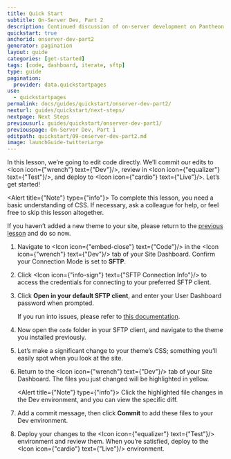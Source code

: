 ```yaml
---
title: Quick Start
subtitle: On-Server Dev, Part 2
description: Continued discussion of on-server development on Pantheon
quickstart: true
anchorid: onserver-dev-part2
generator: pagination
layout: guide
categories: [get-started]
tags: [code, dashboard, iterate, sftp]
type: guide
pagination:
  provider: data.quickstartpages
use:
  - quickstartpages
permalink: docs/guides/quickstart/onserver-dev-part2/
nexturl: guides/quickstart/next-steps/
nextpage: Next Steps
previousurl: guides/quickstart/onserver-dev-part1/
previouspage: On-Server Dev, Part 1
editpath: quickstart/09-onserver-dev-part2.md
image: launchGuide-twitterLarge
---
```


In this lesson, we’re going to edit code directly. We’ll commit our edits to <Icon icon={"wrench"} text={"Dev"}/>, review in <Icon icon={"equalizer"} text={"Test"}/>, and deploy to <Icon icon={"cardio"} text={"Live"}/>. Let’s get started!

<Alert title={"Note"} type={"info"}>
  To complete this lesson, you need a basic understanding of CSS. If necessary,
  ask a colleague for help, or feel free to skip this lesson altogether.
</Alert>

If you haven’t added a new theme to your site, please return to the [previous lesson](/guides/quickstart/onserver-dev-part1) and do so now.

1.  Navigate to <Icon icon={"embed-close"} text={"Code"}/> in the <Icon icon={"wrench"} text={"Dev"}/> tab of your Site Dashboard. Confirm your Connection Mode is set to **SFTP**.

2.  Click <Icon icon={"info-sign"} text={"SFTP Connection Info"}/> to access the credentials for connecting to your preferred SFTP client.

3.  Click **Open in your default SFTP client**, and enter your User Dashboard password when prompted.

    If you run into issues, please refer to [this documentation](/sftp/#sftp-connection-information).

4.  Now open the `code` folder in your SFTP client, and navigate to the theme you installed previously.

5.  Let’s make a significant change to your theme’s CSS; something you’ll easily spot when you look at the site.

6.  Return to the <Icon icon={"wrench"} text={"Dev"}/> tab of your Site Dashboard. The files you just changed will be highlighted in yellow.

    <Alert title={"Note"} type={"info"}>
      Click the highlighted file changes in the Dev environment, and you can
      view the specific diff.
    </Alert>

7.  Add a commit message, then click **Commit** to add these files to your Dev environment.

8.  Deploy your changes to the <Icon icon={"equalizer"} text={"Test"}/> environment and review them. When you’re satisfied, deploy to the <Icon icon={"cardio"} text={"Live"}/> environment.
